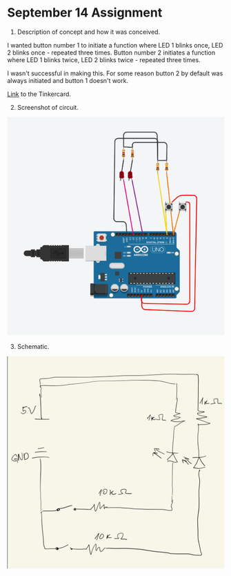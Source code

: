 # September 14 Assignment

1. Description of concept and how it was conceived.

I wanted button number 1 to initiate a function where LED 1 blinks once, LED 2 blinks once - repeated three times. Button number 2 initiates a function where LED 1 blinks twice, LED 2 blinks twice - repeated three times. 

I wasn't successful in making this. For some reason button 2 by default was always initiated and button 1 doesn't work.

[Link](https://www.tinkercad.com/things/2PQ1OCdd7wl-magnificent-vihelmo-crift/editel?tenant=circuits?sharecode=plr2e1vg5ireZmXiyxn-_3OX1zSaHmH1pbdmftyTwO0) to the Tinkercard.

2. Screenshot of circuit.

![Screenshot](/media/sept14screenshot.png)

3. Schematic.

![Schematic](/media/sept14schematic.png) 
